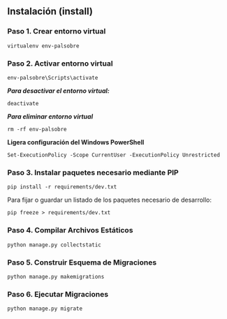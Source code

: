 ## Instalación (install)

### Paso 1. Crear entorno virtual

```
virtualenv env-palsobre
```

### Paso 2. Activar entorno virtual

```
env-palsobre\Scripts\activate
```

***Para desactivar el entorno virtual:***
```
deactivate
```

***Para eliminar entorno virtual***
```
rm -rf env-palsobre
```

**Ligera configuración del Windows PowerShell**

```
Set-ExecutionPolicy -Scope CurrentUser -ExecutionPolicy Unrestricted
```

### Paso 3. Instalar paquetes necesario mediante PIP

```
pip install -r requirements/dev.txt
```

Para fijar o guardar un listado de los paquetes necesario de desarrollo:

```
pip freeze > requirements/dev.txt
```

### Paso 4.  Compilar Archivos Estáticos

```
python manage.py collectstatic
```

### Paso 5. Construir Esquema de Migraciones

```
python manage.py makemigrations
```

### Paso 6. Ejecutar Migraciones

```
python manage.py migrate
```
